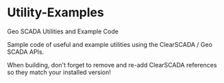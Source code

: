 # Utility-Examples
Geo SCADA Utilities and Example Code

Sample code of useful and example utilities using the ClearSCADA / Geo SCADA APIs.

When building, don't forget to remove and re-add ClearSCADA references so they match your installed version!
